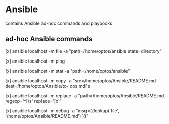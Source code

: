 # Ansible
contains Ansible ad-hoc commands and playbooks 
## ad-hoc Ansible commands
[x] ansible localhost -m file -a "path=/home/optos/ansible state=directory"

[x] ansible localhost -m ping

[x] ansible localhost -m stat -a "path=/home/optos/ansible"

[x] ansible localhost -m copy -a "src=/home/optos/Ansible/README.md dest=/home/optos/Ansible/to-
dos.md"s

[x] ansible localhost -m replace -a "path=/home/optos/Ansible/README.md regexp='^\[\s' replace='[x'"

[x] ansible localhost -m debug -a "msg={{lookup('file', '/home/optos/Ansible/README.md') }}"
